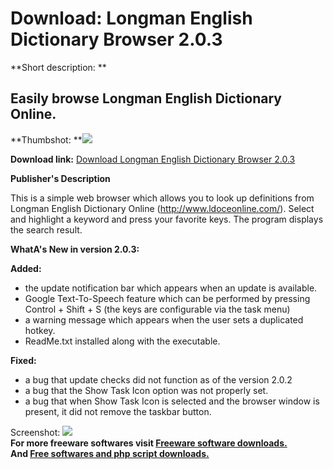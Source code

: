 # Download: Longman English Dictionary Browser 2.0.3

**Short description: **

## Easily browse Longman English Dictionary Online.

  
**Thumbshot: **![](http://www.freewarefiles.com/screenshot/lngmndictbrwsr2_md.jpg)   
  
**Download link:** [Download Longman English Dictionary Browser 2.0.3](http://freesoftwares.boysofts.com/Longman-English-Dictionary-Browser_program_69572.html)  
  

**Publisher's Description**  
  

This is a simple web browser which allows you to look up definitions from
Longman English Dictionary Online (http://www.ldoceonline.com/). Select and
highlight a keyword and press your favorite keys. The program displays the
search result.

**WhatA's New in version 2.0.3:**

**Added:**

  * the update notification bar which appears when an update is available. 
  * Google Text-To-Speech feature which can be performed by pressing Control + Shift + S (the keys are configurable via the task menu) 
  * a warning message which appears when the user sets a duplicated hotkey. 
  * ReadMe.txt installed along with the executable. 

**Fixed:**

  * a bug that update checks did not function as of the version 2.0.2 
  * a bug that the Show Task Icon option was not properly set. 
  * a bug that when Show Task Icon is selected and the browser window is present, it did not remove the taskbar button. 

  
  
Screenshot: ![](http://www.freewarefiles.com/screenshot/lngmndictbrwsr2.jpg)  
**For more freeware softwares visit [Freeware software downloads.](http://freesoftwares.boysofts.com/)**   
**And [Free softwares and php script downloads.](http://www.boysofts.com/)**

